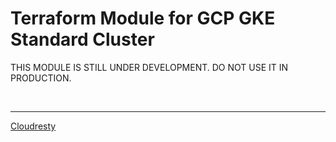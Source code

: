 # Terraform Module for GCP GKE Standard Cluster

THIS MODULE IS STILL UNDER DEVELOPMENT. DO NOT USE IT IN PRODUCTION.

&nbsp;

---

[Cloudresty](https://cloudresty.com/)
